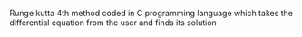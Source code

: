 Runge kutta 4th method coded in C programming language which takes the differential equation from the user and finds its solution
